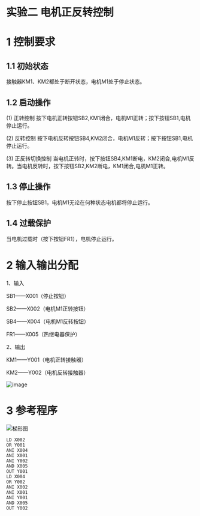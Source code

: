 # 实验二 电机正反转控制

# 1 控制要求

## 1.1 初始状态

接触器KM1、KM2都处于断开状态，电机M1处于停止状态。

## 1.2 启动操作

(1) 正转控制
按下电机正转按钮SB2,KM1闭合，电机M1正转；按下按钮SB1,电机停止运行。

(2) 反转控制
按下电机反转按钮SB4,KM2闭合，电机M1反转；按下按钮SB1,电机停止运行。

(3) 正反转切换控制
当电机正转时，按下按钮SB4,KM1断电，KM2闭合,电机M1反转。当电机反转时，按下按钮SB2,KM2断电，KM1闭合,电机M1正转。

## 1.3 停止操作

按下停止按钮SB1，电机M1无论在何种状态电机都将停止运行。

## 1.4 过载保护

当电机过载时（按下按钮FR1），电机停止运行。

# 2 输入输出分配

1、输入

SB1——X001（停止按钮）

SB2——X002（电机M1正转按钮）

SB4——X004（电机M1反转按钮）

FR1——X005（热继电器保护）

2、输出

KM1——Y001（电机正转接触器）

KM2——Y002（电机反转接触器）

![image](https://user-images.githubusercontent.com/53288823/172042084-d2c7c57a-29ad-457e-96c6-45bab753aea1.png)

# 3 参考程序
![梯形图](https://user-images.githubusercontent.com/53288823/172042100-6b0f44cf-c311-4d80-9f11-a53835d622ad.png)

```
LD X002
OR Y001
ANI X004
ANI X001
ANI Y002
AND X005
OUT Y001
LD X004
OR Y002
ANI X002
ANI X001
ANI Y001
AND X005
OUT Y002
```
